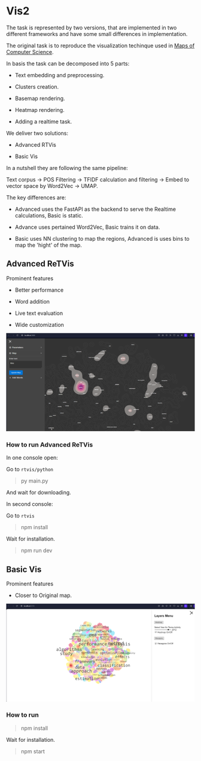 # Vis2

The task is represented by two versions, that are implemented in two different frameworks and have some small differences in implementation.

The original task is to reproduce the visualization techinque used in [Maps of Computer Science](http://ieeexplore.ieee.org/stamp/stamp.jsp?tp=&arnumber=6787157).

In basis the task can be decomposed into 5 parts:

- Text embedding and preprocessing.

- Clusters creation.

- Basemap rendering.

- Heatmap rendering.

- Adding a realtime task.

We deliver two solutions:

- Advanced RTVis

- Basic Vis

In a nutshell they are following the same pipeline:

Text corpus -> POS Filtering -> TFIDF calculation and filtering -> Embed to vector space by Word2Vec -> UMAP.

The key differences are:

- Advanced uses the FastAPI as the backend to serve the Realtime calculations, Basic is static.

- Advance uses pertained Word2Vec, Basic trains it on data.

- Basic uses NN clustering to map the regions, Advanced is uses bins to map the 'hight' of the map.



## Advanced ReTVis 

Prominent features

- Better performance 

- Word addition

- Live text evaluation

- Wide customization

![alt text](Vis2.png)

### How to run Advanced ReTVis

In one console open:

Go to `rtvis/python`

> py main.py

And wait for downloading.

In second console:

Go to `rtvis`

> npm install

Wait for installation.

> npm run dev

## Basic Vis 

Prominent features

- Closer to Original map.

![alt text](Vis.png)

### How to run

> npm install

Wait for installation.

> npm start